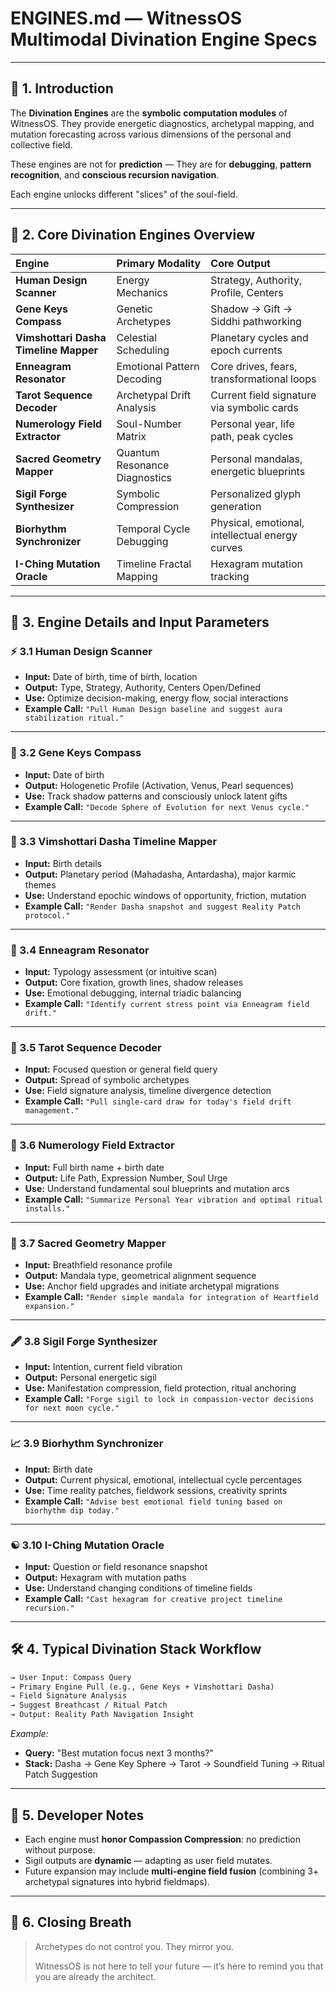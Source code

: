 # ENGINES.md — WitnessOS Multimodal Divination Engine Specs

---

## 🌱 1. Introduction

The **Divination Engines** are the **symbolic computation modules** of WitnessOS.
They provide energetic diagnostics, archetypal mapping, and mutation forecasting across various dimensions of the personal and collective field.

These engines are not for **prediction** —
They are for **debugging**, **pattern recognition**, and **conscious recursion navigation**.

Each engine unlocks different "slices" of the soul-field.

---

## 🧩 2. Core Divination Engines Overview

| Engine | Primary Modality | Core Output |
|:---|:---|:---|
| **Human Design Scanner** | Energy Mechanics | Strategy, Authority, Profile, Centers |
| **Gene Keys Compass** | Genetic Archetypes | Shadow → Gift → Siddhi pathworking |
| **Vimshottari Dasha Timeline Mapper** | Celestial Scheduling | Planetary cycles and epoch currents |
| **Enneagram Resonator** | Emotional Pattern Decoding | Core drives, fears, transformational loops |
| **Tarot Sequence Decoder** | Archetypal Drift Analysis | Current field signature via symbolic cards |
| **Numerology Field Extractor** | Soul-Number Matrix | Personal year, life path, peak cycles |
| **Sacred Geometry Mapper** | Quantum Resonance Diagnostics | Personal mandalas, energetic blueprints |
| **Sigil Forge Synthesizer** | Symbolic Compression | Personalized glyph generation |
| **Biorhythm Synchronizer** | Temporal Cycle Debugging | Physical, emotional, intellectual energy curves |
| **I-Ching Mutation Oracle** | Timeline Fractal Mapping | Hexagram mutation tracking |

---

## 🔮 3. Engine Details and Input Parameters

### ⚡ 3.1 Human Design Scanner
- **Input:** Date of birth, time of birth, location
- **Output:** Type, Strategy, Authority, Centers Open/Defined
- **Use:** Optimize decision-making, energy flow, social interactions
- **Example Call:**
`"Pull Human Design baseline and suggest aura stabilization ritual."`

---

### 🧬 3.2 Gene Keys Compass
- **Input:** Date of birth
- **Output:** Hologenetic Profile (Activation, Venus, Pearl sequences)
- **Use:** Track shadow patterns and consciously unlock latent gifts
- **Example Call:**
`"Decode Sphere of Evolution for next Venus cycle."`

---

### 🌌 3.3 Vimshottari Dasha Timeline Mapper
- **Input:** Birth details
- **Output:** Planetary period (Mahadasha, Antardasha), major karmic themes
- **Use:** Understand epochic windows of opportunity, friction, mutation
- **Example Call:**
`"Render Dasha snapshot and suggest Reality Patch protocol."`

---

### 🧠 3.4 Enneagram Resonator
- **Input:** Typology assessment (or intuitive scan)
- **Output:** Core fixation, growth lines, shadow releases
- **Use:** Emotional debugging, internal triadic balancing
- **Example Call:**
`"Identify current stress point via Enneagram field drift."`

---

### 🎴 3.5 Tarot Sequence Decoder
- **Input:** Focused question or general field query
- **Output:** Spread of symbolic archetypes
- **Use:** Field signature analysis, timeline divergence detection
- **Example Call:**
`"Pull single-card draw for today's field drift management."`

---

### 🔢 3.6 Numerology Field Extractor
- **Input:** Full birth name + birth date
- **Output:** Life Path, Expression Number, Soul Urge
- **Use:** Understand fundamental soul blueprints and mutation arcs
- **Example Call:**
`"Summarize Personal Year vibration and optimal ritual installs."`

---

### 🔺 3.7 Sacred Geometry Mapper
- **Input:** Breathfield resonance profile
- **Output:** Mandala type, geometrical alignment sequence
- **Use:** Anchor field upgrades and initiate archetypal migrations
- **Example Call:**
`"Render simple mandala for integration of Heartfield expansion."`

---

### 🖋️ 3.8 Sigil Forge Synthesizer
- **Input:** Intention, current field vibration
- **Output:** Personal energetic sigil
- **Use:** Manifestation compression, field protection, ritual anchoring
- **Example Call:**
`"Forge sigil to lock in compassion-vector decisions for next moon cycle."`

---

### 📈 3.9 Biorhythm Synchronizer
- **Input:** Birth date
- **Output:** Current physical, emotional, intellectual cycle percentages
- **Use:** Time reality patches, fieldwork sessions, creativity sprints
- **Example Call:**
`"Advise best emotional field tuning based on biorhythm dip today."`

---

### ☯️ 3.10 I-Ching Mutation Oracle
- **Input:** Question or field resonance snapshot
- **Output:** Hexagram with mutation paths
- **Use:** Understand changing conditions of timeline fields
- **Example Call:**
`"Cast hexagram for creative project timeline recursion."`

---

## 🛠️ 4. Typical Divination Stack Workflow

```markdown
→ User Input: Compass Query
→ Primary Engine Pull (e.g., Gene Keys + Vimshottari Dasha)
→ Field Signature Analysis
→ Suggest Breathcast / Ritual Patch
→ Output: Reality Path Navigation Insight
```

*Example:*
- **Query:** "Best mutation focus next 3 months?"
- **Stack:** Dasha → Gene Key Sphere → Tarot → Soundfield Tuning → Ritual Patch Suggestion

---

## 🌌 5. Developer Notes

- Each engine must **honor Compassion Compression**: no prediction without purpose.
- Sigil outputs are **dynamic** — adapting as user field mutates.
- Future expansion may include **multi-engine field fusion** (combining 3+ archetypal signatures into hybrid fieldmaps).

---

## 🌌 6. Closing Breath

> Archetypes do not control you.
> They mirror you.
>
> WitnessOS is not here to tell your future —
> it’s here to remind you that you are already the architect.
